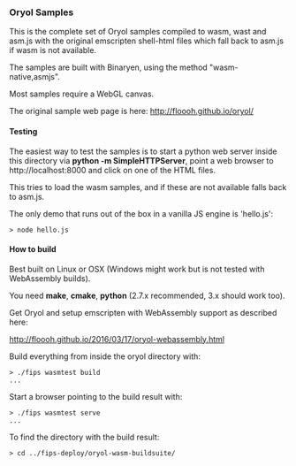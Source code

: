 ### Oryol Samples

This is the complete set of Oryol samples compiled to wasm, wast and asm.js
with the original emscripten shell-html files which fall back to 
asm.js if wasm is not available.

The samples are built with Binaryen, using the method "wasm-native,asmjs".

Most samples require a WebGL canvas.

The original sample web page is here: http://floooh.github.io/oryol/

#### Testing

The easiest way to test the samples is to start a python web server
inside this directory via **python -m SimpleHTTPServer**, 
point a web browser to http://localhost:8000 and click on one
of the HTML files. 

This tries to load the wasm samples, and if these are not available
falls back to asm.js.

The only demo that runs out of the box in a vanilla JS engine is 'hello.js':

```
> node hello.js
```

#### How to build

Best built on Linux or OSX (Windows might work but is not tested with
WebAssembly builds).

You need **make**, **cmake**, **python** (2.7.x recommended, 3.x should work too).

Get Oryol and setup emscripten with WebAssembly support as described here:

http://floooh.github.io/2016/03/17/oryol-webassembly.html

Build everything from inside the oryol directory with:

```
> ./fips wasmtest build
...
```

Start a browser pointing to the build result with:

```
> ./fips wasmtest serve
...
```

To find the directory with the build result:

```
> cd ../fips-deploy/oryol-wasm-buildsuite/
```

